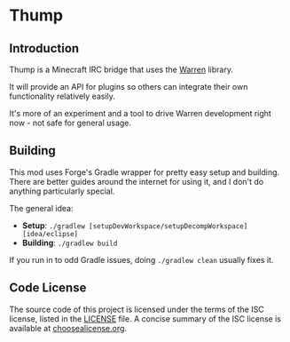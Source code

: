 # Thump

## Introduction
Thump is a Minecraft IRC bridge that uses the [Warren](https://github.com/voxelcarrot/Warren) library.

It will provide an API for plugins so others can integrate their own functionality relatively easily.

It's more of an experiment and a tool to drive Warren development right now - not safe for general usage.

## Building
This mod uses Forge's Gradle wrapper for pretty easy setup and building. There are better guides around the internet for using it, and I don't do anything particularly special.

The general idea:
* **Setup**: `./gradlew [setupDevWorkspace/setupDecompWorkspace] [idea/eclipse]`
* **Building**: `./gradlew build`

If you run in to odd Gradle issues, doing `./gradlew clean` usually fixes it.

## Code License
The source code of this project is licensed under the terms of the ISC license, listed in the [LICENSE](LICENSE.md) file. A concise summary of the ISC license is available at [choosealicense.org](http://choosealicense.com/licenses/isc/).

